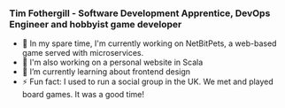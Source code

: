 ### Tim Fothergill - Software Development Apprentice, DevOps Engineer and hobbyist game developer

<!--
**TimothyFothergill/TimothyFothergill** is a ✨ _special_ ✨ repository because its `README.md` (this file) appears on your GitHub profile.

Here are some ideas to get you started:

- 🔭 I’m currently working on ...
- 🌱 I’m currently learning ...
- 👯 I’m looking to collaborate on ...
- 🤔 I’m looking for help with ...
- 💬 Ask me about ...
- 📫 How to reach me: ...
- 😄 Pronouns: ...
- ⚡ Fun fact: ...
-->

- 🔭 In my spare time, I'm currently working on NetBitPets, a web-based game served with microservices.
- 🔭 I'm also working on a personal website in Scala
- 🌱 I’m currently learning about frontend design
- ⚡ Fun fact: I used to run a social group in the UK. We met and played board games. It was a good time!
